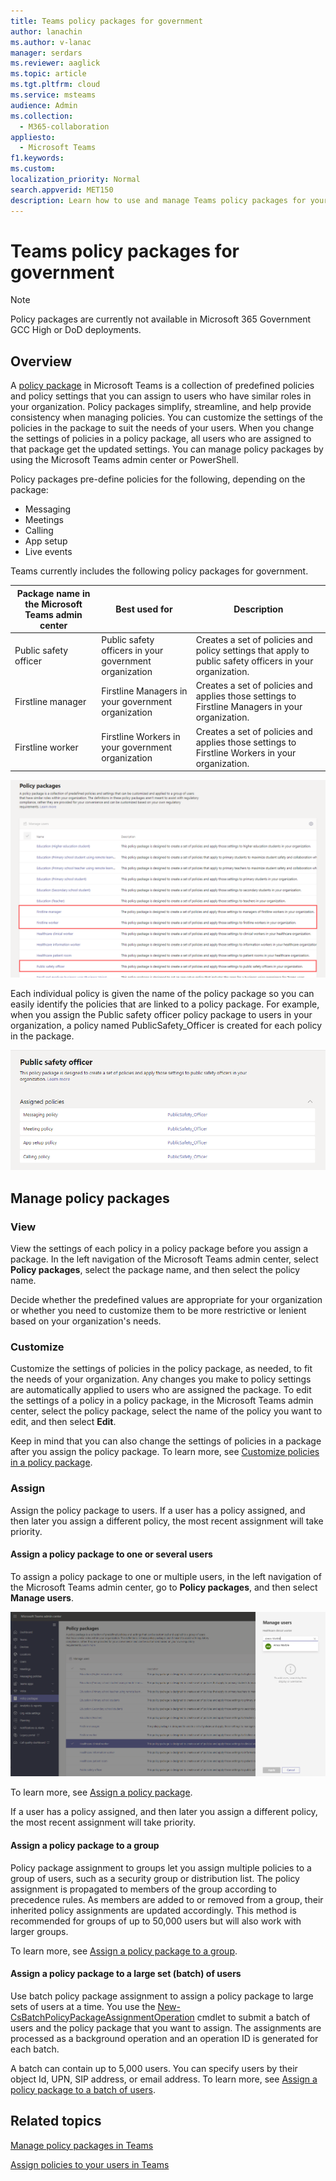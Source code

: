 ```yaml
---
title: Teams policy packages for government
author: lanachin
ms.author: v-lanac
manager: serdars
ms.reviewer: aaglick
ms.topic: article
ms.tgt.pltfrm: cloud
ms.service: msteams
audience: Admin
ms.collection: 
  - M365-collaboration
appliesto: 
  - Microsoft Teams
f1.keywords:
ms.custom: 
localization_priority: Normal
search.appverid: MET150
description: Learn how to use and manage Teams policy packages for your government organization.
---
```


# Teams policy packages for government

> [!NOTE]
> Policy packages are currently not available in Microsoft 365 Government GCC High or DoD deployments.

## Overview

A [policy package](manage-policy-packages.md) in Microsoft Teams is a collection of predefined policies and policy settings that you can assign to users who have similar roles in your organization. Policy packages simplify, streamline, and help provide consistency when managing policies. You can customize the settings of the policies in the package to suit the needs of your users. When you change the settings of policies in a policy package, all users who are assigned to that package get the updated settings. You can manage policy packages by using the Microsoft Teams admin center or PowerShell.

Policy packages pre-define policies for the following, depending on the package:

- Messaging
- Meetings
- Calling
- App setup
- Live events

Teams currently includes the following policy packages for government.

|Package name in the Microsoft Teams admin center|Best used for|Description |
|---------|---------|---------|
|Public safety officer  |Public safety officers in your government organization  |Creates a set of policies and policy settings that apply to public safety officers in your organization. |
|Firstline manager  |Firstline Managers in your government organization |Creates a set of policies and applies those settings to Firstline Managers in your organization.|
|Firstline worker  |Firstline Workers in your government organization |Creates a set of policies and applies those settings to Firstline Workers in your organization.|

![Screenshot of healthcare policy packages](media/policy-packages-gov.png)

Each individual policy is given the name of the policy package so you can easily identify the policies that are linked to a policy package. For example, when you assign the Public safety officer policy package to users in your organization, a policy named PublicSafety_Officer is created for each policy in the package.

![Screenshot of policies in the Healthcare clinical worker package](media/policy-packages-public-safety-officer.png)

## Manage policy packages

### View

View the settings of each policy in a policy package before you assign a package. In the left navigation of the Microsoft Teams admin center, select **Policy packages**, select the package name, and then select the policy name.

Decide whether the predefined values are appropriate for your organization or whether you need to customize them to be more restrictive or lenient based on your organization's needs.

### Customize

Customize the settings of policies in the policy package, as needed, to fit the needs of your organization. Any changes you make to policy settings are automatically applied to users who are assigned the package. To edit the settings of a policy in a policy package, in the Microsoft Teams admin center, select the policy package, select the name of the policy you want to edit, and then select **Edit**.

Keep in mind that you can also change the settings of policies in a package after you assign the policy package. To learn more, see [Customize policies in a policy package](manage-policy-packages.md#customize-policies-in-a-policy-package). 

### Assign

Assign the policy package to users. If a user has a policy assigned, and then later you assign a different policy, the most recent assignment will take priority.

#### Assign a policy package to one or several users

To assign a policy package to one or multiple users, in the left navigation of the Microsoft Teams admin center, go to **Policy packages**, and then select **Manage users**.  

![Screenshot of how to assign a policy package in the admin center](media/policy-packages-healthcare-assign.png)

To learn more, see [Assign a policy package](manage-policy-packages.md#assign-a-policy-package).

If a user has a policy assigned, and then later you assign a different policy, the most recent assignment will take priority.

#### Assign a policy package to a group

Policy package assignment to groups let you assign multiple policies to a group of users, such as a security group or distribution list. The policy assignment is propagated to members of the group according to precedence rules. As members are added to or removed from a group, their inherited policy assignments are updated accordingly. This method is recommended for groups of up to 50,000 users but will also work with larger groups.

To learn more, see [Assign a policy package to a group](assign-policies.md#assign-a-policy-package-to-a-group).

#### Assign a policy package to a large set (batch) of users

Use batch policy package assignment to assign a policy package to large sets of users at a time. You use the [New-CsBatchPolicyPackageAssignmentOperation](https://docs.microsoft.com/powershell/module/teams/new-csbatchpolicypackageassignmentoperation) cmdlet to submit a batch of users and the policy package that you want to assign. The assignments are processed as a background operation and an operation ID is generated for each batch.

A batch can contain up to 5,000 users. You can specify users by their object Id, UPN, SIP address, or email address. To learn more, see [Assign a policy package to a batch of users](assign-policies.md#assign-a-policy-package-to-a-batch-of-users).

## Related topics

[Manage policy packages in Teams](manage-policy-packages.md)

[Assign policies to your users in Teams](assign-policies.md) 
